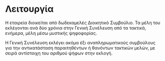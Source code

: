 # Λειτουργία

Η εταιρεία διοικείται από δωδεκαμελές Διοικητικό Συμβούλιο. Τα μέλη του εκλέγονται ανά δύο χρόνια στην Γενική Συνέλευση από τα τακτικά, ενήμερα, μέλη μέσω μυστικής ψηφοφορίας.

Η Γενική Συνέλευση εκλέγει ακόμα έξι αναπληρωματικούς συμβούλους για την αντικατάσταση παραιτηθέντων ή θανόντων τακτικών μελών, με σειρά αντίστοιχη του αριθμού ψήφων στην εκλογή.
